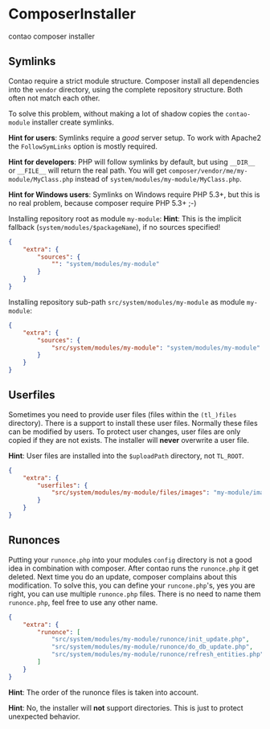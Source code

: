 ComposerInstaller
=================

contao composer installer

Symlinks
--------

Contao require a strict module structure.
Composer install all dependencies into the `vendor` directory, using the complete repository structure.
Both often not match each other.

To solve this problem, without making a lot of shadow copies the `contao-module` installer create symlinks.

**Hint for users**: Symlinks require a *good* server setup. To work with Apache2 the `FollowSymLinks` option is mostly required.

**Hint for developers**: PHP will follow symlinks by default, but using `__DIR__` or `__FILE__` will return the real path.
You will get `composer/vendor/me/my-module/MyClass.php` instead of `system/modules/my-module/MyClass.php`.

**Hint for Windows users**: Symlinks on Windows require PHP 5.3+, but this is no real problem, because composer require PHP 5.3+ ;-)

Installing repository root as module `my-module`:
**Hint**: This is the implicit fallback (`system/modules/$packageName`), if no sources specified!
```json
{
	"extra": {
		"sources": {
			"": "system/modules/my-module"
		}
	}
}
```

Installing repository sub-path `src/system/modules/my-module` as module `my-module`:
```json
{
	"extra": {
		"sources": {
			"src/system/modules/my-module": "system/modules/my-module"
		}
	}
}
```

Userfiles
---------

Sometimes you need to provide user files (files within the `(tl_)files` directory).
There is a support to install these user files.
Normally these files can be modified by users.
To protect user changes, user files are only copied if they are not exists.
The installer will **never** overwrite a user file.

**Hint**: User files are installed into the `$uploadPath` directory, not `TL_ROOT`.

```json
{
	"extra": {
		"userfiles": {
			"src/system/modules/my-module/files/images": "my-module/images"
		}
	}
}
```

Runonces
--------

Putting your `runonce.php` into your modules `config` directory is not a good idea in combination with composer.
After contao runs the `runonce.php` it get deleted. Next time you do an update, composer complains about this modification.
To solve this, you can define your `runcone.php`'s, yes you are right, you can use multiple `runonce.php` files.
There is no need to name them `runonce.php`, feel free to use any other name.

```json
{
	"extra": {
		"runonce": [
			"src/system/modules/my-module/runonce/init_update.php",
			"src/system/modules/my-module/runonce/do_db_update.php",
			"src/system/modules/my-module/runonce/refresh_entities.php"
		]
	}
}
```

**Hint**: The order of the runonce files is taken into account.

**Hint**: No, the installer will **not** support directories. This is just to protect unexpected behavior.
